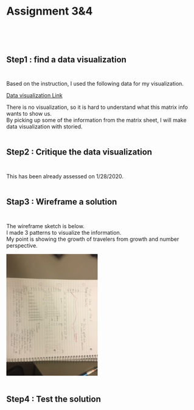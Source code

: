 # Assignment 3&4 </br></br></br>

## Step1 : find a data visualization</br></br>

Based on the instruction, I used the following data for my visualization.</br>

[Data visualization Link](https://www.ustravel.org/system/files/media_root/document/Research_Fact-Sheet_US-Travel-and-Tourism-Overview.pdf)</br>

There is no visualization, so it is hard to understand what this matrix info wants to show us. </br>
By picking up some of the information from the matrix sheet, I will make data visualization with storied.</br></br>

## Step2 : Critique the data visualization</br></br>

This has been already assessed on 1/28/2020.</br></br>

## Stap3 : Wireframe a solution</br></br>

The wireframe sketch is below.</br> 
I made 3 patterns to visualize the information.</br>
My point is showing the growth of travelers from growth and number perspective.</br>

![Alt text](/Wireflame.jpeg)</br></br>

## Step4 : Test the solution</br></br>





